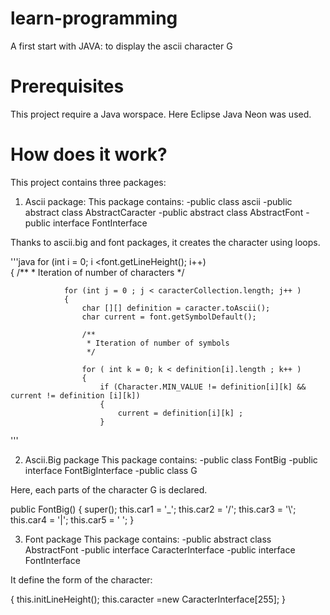 # learn-programming

A first start with JAVA: to display the ascii character G

# Prerequisites

This project require a Java worspace. Here Eclipse Java Neon was used.

# How does it work?
This project contains three packages:

1. Ascii package:
This package contains:
  -public class ascii
  -public abstract class AbstractCaracter
  -public abstract class AbstractFont
  -public interface FontInterface
  
  
  
 Thanks to ascii.big and font packages, it creates the character using loops.
 
 
 
 '''java
 for (int i = 0; i <font.getLineHeight(); i++)  
		    {
		        /**
                 * Iteration of number of characters
                 */
                 
                for (int j = 0 ; j < caracterCollection.length; j++ )
                {
                    char [][] definition = caracter.toAscii();
                    char current = font.getSymbolDefault();
                   
                    /**
                     * Iteration of number of symbols
                     */
                     
                    for ( int k = 0; k < definition[i].length ; k++ ) 
                    {
                        if (Character.MIN_VALUE != definition[i][k] && current != definition [i][k])   
                        {
                            current = definition[i][k] ; 
                        } 
  '''
  
 
 
2. Ascii.Big package
This package contains:
-public class FontBig 
-public interface FontBigInterface 
-public class G 

Here, each parts of the character G is declared.

public FontBig()
    {
        super();
        this.car1 = '_';
        this.car2 = '/';
        this.car3 = '\\';
        this.car4 = '|';
        this.car5 = ' ';
    }
    

3. Font package
This package contains:
-public abstract class AbstractFont
-public interface CaracterInterface
-public interface FontInterface 

It define the form of the character:

{
		this.initLineHeight();
		this.caracter =new CaracterInterface[255];
	}




